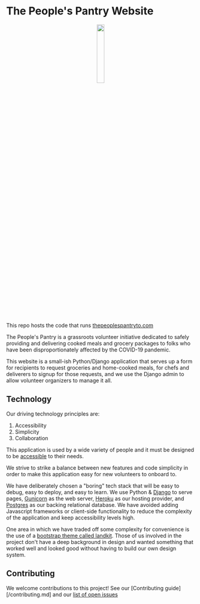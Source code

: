 # The People's Pantry Website

<p style="text-align:center">
  <a href="https://www.thepeoplespantryto.com">
    <img src="https://www.thepeoplespantryto.com/static/logo-black.png" width="20%">
  </a>
</p>

This repo hosts the code that runs [thepeoplespantryto.com](https://www.thepeoplespantryto.com)

The People's Pantry is a grassroots volunteer initiative dedicated to safely providing and delivering cooked meals and grocery packages to folks who have been disproportionately affected by the COVID-19 pandemic.

This website is a small-ish Python/Django application that serves up a form for recipients to request groceries and home-cooked meals, for chefs and deliverers to signup for those requests, and we use the Django admin to allow volunteer organizers to manage it all.

## Technology

Our driving technology principles are:

1. Accessibility
1. Simplicity
1. Collaboration

This application is used by a wide variety of people and it must be designed to be [accessible](https://www.a11yproject.com/checklist/) to their needs.

We strive to strike a balance between new features and code simplicity in order to make this application easy for new volunteers to onboard to.

We have deliberately chosen a "boring" tech stack that will be easy to debug, easy to deploy, and easy to learn. We use Python & [Django][django] to serve pages, [Gunicorn][gunicorn] as the web server, [Heroku][heroku] as our hosting provider, and [Postgres][postgres] as our backing relational database. We have avoided adding Javascript frameworks or client-side functionality to reduce the complexity of the application and keep accessibility levels high.

One area in which we have traded off some complexity for convenience is the use of a [bootstrap theme called landkit][landkit]. Those of us involved in the project don't have a deep background in design and wanted something that worked well and looked good without having to build our own design system.

## Contributing

We welcome contributions to this project! See our [Contributing guide][/contributing.md] and our [list of open issues](https://github.com/The-Peoples-Pantry/website/issues)

[django]: https://www.djangoproject.com/
[gunicorn]: https://gunicorn.org/
[heroku]: https://www.heroku.com/
[postgres]: https://www.postgresql.org/
[landkit]: https://landkit.goodthemes.co/

